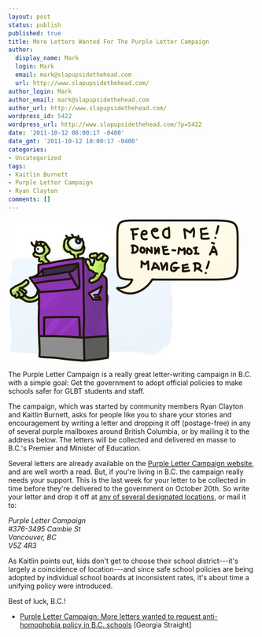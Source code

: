```yaml
---
layout: post
status: publish
published: true
title: More Letters Wanted For The Purple Letter Campaign
author:
  display_name: Mark
  login: Mark
  email: mark@slapupsidethehead.com
  url: http://www.slapupsidethehead.com/
author_login: Mark
author_email: mark@slapupsidethehead.com
author_url: http://www.slapupsidethehead.com/
wordpress_id: 5422
wordpress_url: http://www.slapupsidethehead.com/?p=5422
date: '2011-10-12 06:00:17 -0400'
date_gmt: '2011-10-12 10:00:17 -0400'
categories:
- Uncategorized
tags:
- Kaitlin Burnett
- Purple Letter Campaign
- Ryan Clayton
comments: []
---
```

![A purple mailbox monster asks to be fed in both of Canada's official languages.](/wp-content/media/2011/10/purple-letters.jpg "Mailboxes may not be exactly as pictured.")

The Purple Letter Campaign is a really great letter-writing campaign in B.C. with a simple goal: Get the government to adopt official policies to make schools safer for GLBT students and staff.

The campaign, which was started by community members Ryan Clayton and Kaitlin Burnett, asks for people like you to share your stories and encouragement by writing a letter and dropping it off (postage-free) in any of several purple mailboxes around British Columbia, or by mailing it to the address below. The letters will be collected and delivered en masse to B.C.'s Premier and Minister of Education.

Several letters are already available on the [Purple Letter Campaign website](http://purplelettercampaign.ca/ "Visit it. Now's a good time, I think."), and are well worth a read. But, if you're living in B.C. the campaign really needs your support. This is the last week for your letter to be collected in time before they're delivered to the government on October 20th. So write your letter and drop it off at [any of several designated locations](http://purplelettercampaign.ca/purple-mailbox-locations/ "There's one near you! At least telatively speaking."), or mail it to:

<address>Purple Letter Campaign<br>
#376-3495 Cambie St<br>
Vancouver, BC<br>
V5Z 4R3</address>

As Kaitlin points out, kids don't get to choose their school district---it's largely a coincidence of location---and since safe school policies are being adopted by individual school boards at inconsistent rates, it's about time a unifying policy were introduced.

Best of luck, B.C.!

- [Purple Letter Campaign: More letters wanted to request anti-homophobia policy in B.C. schools](http://www.straight.com/article-478101/vancouver/purple-letter-campaign-wants-more-letters-antihomophobia-policy-bc-schools) [Georgia Straight]
